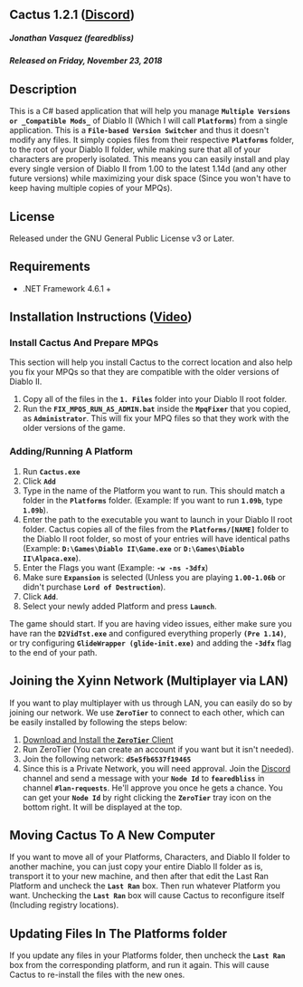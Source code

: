 ## Cactus 1.2.1 ([Discord](https://discord.gg/B59qDKy))
##### Jonathan Vasquez (fearedbliss)
##### Released on Friday, November 23, 2018

## Description

This is a C# based application that will help you manage **`Multiple Versions or _Compatible Mods_`**
of Diablo II (Which I will call **`Platforms`**) from a single application. This is a **`File-based
Version Switcher`** and thus it doesn't modify any files. It simply copies files from their respective
**`Platforms`** folder, to the root of your Diablo II folder, while making sure that all of your characters
are properly isolated. This means you can easily install and play every single version of Diablo II
from 1.00 to the latest 1.14d (and any other future versions) while maximizing your disk space
(Since you won't have to keep having multiple copies of your MPQs).

## License

Released under the GNU General Public License v3 or Later.

## Requirements

- .NET Framework 4.6.1 +

## Installation Instructions ([Video](https://youtu.be/REfc1D1mKok))

### Install Cactus And Prepare MPQs

This section will help you install Cactus to the correct location and also help you
fix your MPQs so that they are compatible with the older versions of Diablo II.

1. Copy all of the files in the **`1. Files`** folder into your Diablo II root folder.
2. Run the **`FIX_MPQS_RUN_AS_ADMIN.bat`** inside the **`MpqFixer`** that you copied, as
   **`Administrator`**. This will fix your MPQ files so that they work with the older versions
   of the game.

### Adding/Running A Platform

1. Run **`Cactus.exe`**
2. Click **`Add`**
3. Type in the name of the Platform you want to run. This should match a folder in the **`Platforms`**
   folder. (Example: If you want to run **`1.09b`**, type **`1.09b`**).
4. Enter the path to the executable you want to launch in your Diablo II root folder.
   Cactus copies all of the files from the **`Platforms/[NAME]`** folder to the Diablo II root folder,
   so most of your entries will have identical paths (Example: **`D:\Games\Diablo II\Game.exe`** or **`D:\Games\Diablo II\Alpaca.exe`**).
5. Enter the Flags you want (Example: **`-w -ns -3dfx`**)
6. Make sure **`Expansion`** is selected (Unless you are playing **`1.00-1.06b`** or didn't purchase **`Lord of Destruction`**).
7. Click **`Add`**.
8. Select your newly added Platform and press **`Launch`**.

The game should start. If you are having video issues, either make sure you have ran
the **`D2VidTst.exe`** and configured everything properly **`(Pre 1.14)`**, or try configuring
**`GlideWrapper (glide-init.exe)`** and adding the  **`-3dfx`** flag to the end of your path.

## Joining the Xyinn Network (Multiplayer via LAN)

If you want to play multiplayer with us through LAN, you can easily do so by joining our network.
We use **`ZeroTier`** to connect to each other, which can be easily installed by following the steps below:

1. [Download and Install the **`ZeroTier`** Client](https://www.zerotier.com/download.shtml)
2. Run ZeroTier (You can create an account if you want but it isn't needed).
3. Join the following network: **`d5e5fb6537f19465`**
4. Since this is a Private Network, you will need approval. Join the [Discord](https://discord.gg/B59qDKy) channel and send a message with your **`Node Id`** to **`fearedbliss`** in channel **`#lan-requests`**. He'll approve you once he gets a chance. You can get your **`Node Id`** by right clicking the **`ZeroTier`** tray icon on the bottom right. It will be displayed at the top.

## Moving Cactus To A New Computer

If you want to move all of your Platforms, Characters, and Diablo II folder
to another machine, you can just copy your entire Diablo II folder as is,
transport it to your new machine, and then after that edit the Last Ran Platform
and uncheck the **`Last Ran`** box. Then run whatever Platform you want. Unchecking
the **`Last Ran`** box will cause Cactus to reconfigure itself (Including registry locations).

## Updating Files In The Platforms folder

If you update any files in your Platforms folder, then uncheck the **`Last Ran`**
box from the corresponding platform, and run it again. This will cause Cactus
to re-install the files with the new ones.

